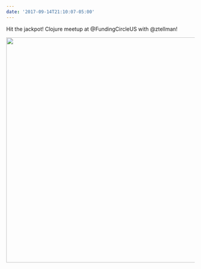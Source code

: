 ```yaml
---
date: '2017-09-14T21:10:07-05:00'
---
```

Hit the jackpot! Clojure meetup at @FundingCircleUS with @ztellman!

<img src="uploads/2017/9da894e7f2.jpg" width="600" height="600" />
